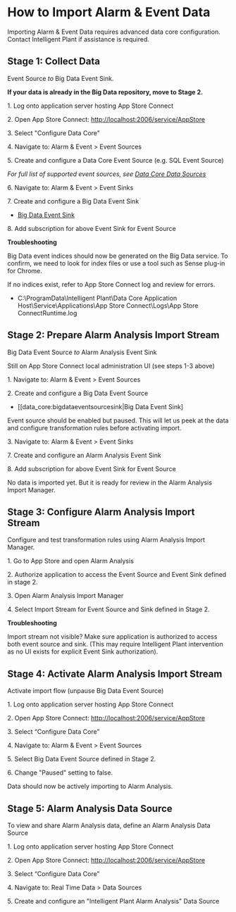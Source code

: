 # How to Import Alarm & Event Data

Importing Alarm & Event Data requires advanced data core configuration.
Contact Intelligent Plant if assistance is required.

## Stage 1: Collect Data

Event Source *to* Big Data Event Sink.

**If your data is already in the Big Data repository, move to Stage 2.**

1\. Log onto application server hosting App Store Connect

2\. Open App Store Connect: <http://localhost:2006/service/AppStore>

3\. Select "Configure Data Core"

4\. Navigate to: Alarm & Event \> Event Sources

5\. Create and configure a Data Core Event Source (e.g. SQL Event
Source)

*For full list of supported event sources, see [Data Core Data
Sources](/data_core/data_sources)*

6\. Navigate to: Alarm & Event \> Event Sinks

7\. Create and configure a Big Data Event Sink

  - [Big Data Event Sink](/data_core/bigdataeventsourcesink)

8\. Add subscription for above Event Sink for Event Source

**Troubleshooting**

Big Data event indices should now be generated on the Big Data service.
To confirm, we need to look for index files or use a tool such as Sense
plug-in for Chrome.

If no indices exist, refer to App Store Connect log and review for
errors.

  - C:\\ProgramData\\Intelligent Plant\\Data Core Application
    Host\\Service\\Applications\\App Store Connect\\Logs\\App Store
    ConnectRuntime.log

## Stage 2: Prepare Alarm Analysis Import Stream

Big Data Event Source *to* Alarm Analysis Event Sink

Still on App Store Connect local administration UI (see steps 1-3 above)

1\. Navigate to: Alarm & Event \> Event Sources

2\. Create and configure a Big Data Event Source

  - \[\[data\_core:bigdataeventsourcesink|Big Data Event Sink\]

Event source should be enabled but paused. This will let us peek at the
data and configure transformation rules before activating import.

3\. Navigate to: Alarm & Event \> Event Sinks

7\. Create and configure an Alarm Analysis Event Sink

8\. Add subscription for above Event Sink for Event Source

No data is imported yet. But it is ready for review in the Alarm
Analysis Import Manager.

## Stage 3: Configure Alarm Analysis Import Stream

Configure and test transformation rules using Alarm Analysis Import
Manager.

1\. Go to App Store and open Alarm Analysis

2\. Authorize application to access the Event Source and Event Sink
defined in stage 2.

3\. Open Alarm Analysis Import Manager

4\. Select Import Stream for Event Source and Sink defined in Stage 2.

**Troubleshooting**

Import stream not visible? Make sure application is authorized to access
both event source and sink. (This may require Intelligent Plant
intervention as no UI exists for explicit Event Sink authorization).

## Stage 4: Activate Alarm Analysis Import Stream

Activate import flow (unpause Big Data Event Source)

1\. Log onto application server hosting App Store Connect

2\. Open App Store Connect: <http://localhost:2006/service/AppStore>

3\. Select “Configure Data Core”

4\. Navigate to: Alarm & Event \> Event Sources

5\. Select Big Data Event Source defined in Stage 2.

6\. Change "Paused" setting to false.

Data should now be actively importing to Alarm Analysis.

## Stage 5: Alarm Analysis Data Source

To view and share Alarm Analysis data, define an Alarm Analysis Data
Source

1\. Log onto application server hosting App Store Connect

2\. Open App Store Connect: <http://localhost:2006/service/AppStore>

3\. Select “Configure Data Core”

4\. Navigate to: Real Time Data \> Data Sources

5\. Create and configure an "Intelligent Plant Alarm Analysis" Data
Source
